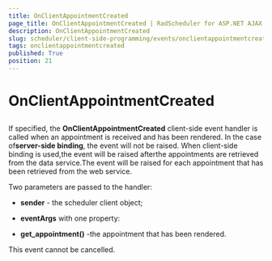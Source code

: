 ```yaml
---
title: OnClientAppointmentCreated
page_title: OnClientAppointmentCreated | RadScheduler for ASP.NET AJAX Documentation
description: OnClientAppointmentCreated
slug: scheduler/client-side-programming/events/onclientappointmentcreated
tags: onclientappointmentcreated
published: True
position: 21
---
```


# OnClientAppointmentCreated



## 

If specified, the **OnClientAppointmentCreated** client-side event handler is called when an appointment is received and has been rendered. In the case of**server-side binding**, the event will not be raised. When client-side binding is used,the event will be raised afterthe appointments are retrieved from the data service.The event will be raised for each appointment that has been retrieved from the web service.

Two parameters are passed to the handler:

* **sender** - the scheduler client object;

* **eventArgs** with one property:

* **get_appointment()** -the appointment that has been rendered.

This event cannot be cancelled.
